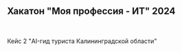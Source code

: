 <h2>Хакатон "Моя профессия - ИТ" 2024</h2>
<br>
<p>Кейс 2 "AI-гид туриста Калининградской области"<p>
